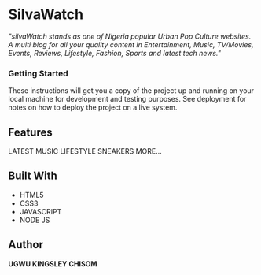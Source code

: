 # SilvaWatch

*"silvaWatch stands as one of Nigeria popular Urban Pop Culture websites. A multi blog for all your quality content in Entertainment, Music, TV/Movies, Events, Reviews, Lifestyle, Fashion, Sports and latest tech news."*

### Getting Started

These instructions will get you a copy of the project up and running on your local machine for development and testing purposes. See deployment for notes on how to deploy the project on a live system.

## Features

LATEST
MUSIC
LIFESTYLE
SNEAKERS
MORE...

## Built With

- HTML5
- CSS3
- JAVASCRIPT
- NODE JS

## Author

**UGWU KINGSLEY CHISOM**
